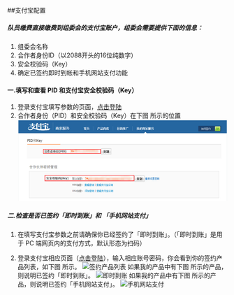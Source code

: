 ##支付宝配置

##### 队员缴费直接缴费到组委会的支付宝账户，组委会需要提供下面的信息：
 1. 组委会名称
 2. 合作者身份ID（以2088开头的16位纯数字）
 3. 安全校验码（Key）
 4. 确定已签约即时到帐和手机网站支付功能

#### 一.填写和查看 PID 和支付宝安全校验码（Key）
1. 登录支付宝填写参数的页面，[点击登陆](https://b.alipay.com/order/pidAndKey.htm)
2. 合作者身份（PID）和安全校验码（Key）在下图 所示的位置
![合作者身份和安全效验码位置图](img/blob.png "合作者身份和安全效验码位置图")

##### 二.检查是否已签约「即时到账」和 「手机网站支付」
1. 在填写支付宝参数之前请确保你已经签约了「即时到账」。（「即时到账」是用于 PC 端网页内的支付方式，默认形态为扫码）

2. 登录支付宝相应页面（[点击登陆](https://b.alipay.com/order/products.htm?channel=ent)），输入相应账号密码，你会看到你的签约产品列表，如下图 所示。
![签约产品列表](https://pingplusplus.kf5.com/attachments/download/520963/00156e77c075dfac9327126eb6e699e/ "签约产品列表")
如果我的产品中有下图 所示的产品，则说明已签约「即时到账」。
![即时到账](https://pingplusplus.kf5.com/attachments/download/522167/00156e7baf1ac705bd37e7d4256364e/ "即时到账")
如果我的产品中有下图 所示的产品，则说明已签约「手机网站支付」。
![手机网站支付](https://pingplusplus.kf5.com/attachments/download/520993/00156e77c3cbb29f01e8886de48d904/ "手机网站支付")